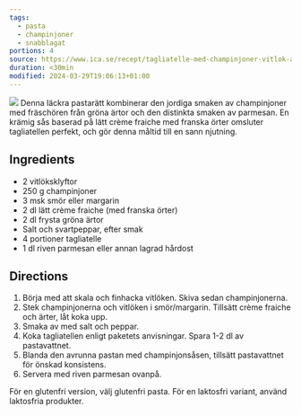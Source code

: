 ```yaml
---
tags:
  - pasta
  - champinjoner
  - snabblagat
portions: 4
source: https://www.ica.se/recept/tagliatelle-med-champinjoner-vitlok-arter-och-parmesan-713256/
duration: <30min
modified: 2024-03-29T19:06:13+01:00
---
```

![](https://assets.icanet.se/e_sharpen:80,q_auto,dpr_1.25,w_718,h_718,c_lfill/imagevaultfiles/id_32573/cf_259/tagliatelle_med_champinjoner__vitlok__arter_och_parmesan.jpg)
Denna läckra pastarätt kombinerar den jordiga smaken av champinjoner med fräschören från gröna ärtor och den distinkta smaken av parmesan. En krämig sås baserad på lätt crème fraiche med franska örter omsluter tagliatellen perfekt, och gör denna måltid till en sann njutning.

## Ingredients

- 2 vitlöksklyftor
- 250 g champinjoner
- 3 msk smör eller margarin
- 2 dl lätt crème fraiche (med franska örter)
- 2 dl frysta gröna ärtor
- Salt och svartpeppar, efter smak
- 4 portioner tagliatelle
- 1 dl riven parmesan eller annan lagrad hårdost

## Directions

1. Börja med att skala och finhacka vitlöken. Skiva sedan champinjonerna.
2. Stek champinjonerna och vitlöken i smör/margarin. Tillsätt crème fraiche och ärter, låt koka upp.
3. Smaka av med salt och peppar.
4. Koka tagliatellen enligt paketets anvisningar. Spara 1-2 dl av pastavattnet.
5. Blanda den avrunna pastan med champinjonsåsen, tillsätt pastavattnet för önskad konsistens.
6. Servera med riven parmesan ovanpå.

För en glutenfri version, välj glutenfri pasta. För en laktosfri variant, använd laktosfria produkter.
